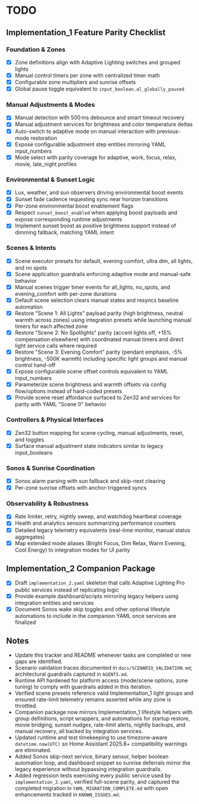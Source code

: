 # TODO

## Implementation_1 Feature Parity Checklist

### Foundation & Zones
- [x] Zone definitions align with Adaptive Lighting switches and grouped lights
- [x] Manual control timers per zone with centralized timer math
- [x] Configurable zone multipliers and sunrise offsets
- [x] Global pause toggle equivalent to `input_boolean.al_globally_paused`

### Manual Adjustments & Modes
- [x] Manual detection with 500 ms debounce and smart timeout recovery
- [x] Manual adjustment services for brightness and color temperature deltas
- [x] Auto-switch to adaptive mode on manual interaction with previous-mode restoration
- [x] Expose configurable adjustment step entities mirroring YAML input_numbers
- [x] Mode select with parity coverage for adaptive, work, focus, relax, movie, late_night profiles

### Environmental & Sunset Logic
- [x] Lux, weather, and sun observers driving environmental boost events
- [x] Sunset fade cadence requesting sync near horizon transitions
- [x] Per-zone environmental boost enablement flags
- [x] Respect `sunset_boost_enabled` when applying boost payloads and expose corresponding runtime adjustments
- [x] Implement sunset boost as positive brightness support instead of dimming fallback, matching YAML intent

### Scenes & Intents
- [x] Scene executor presets for default, evening comfort, ultra dim, all lights, and no spots
- [x] Scene application guardrails enforcing adaptive mode and manual-safe behavior
- [x] Manual scenes trigger timer events for all_lights, no_spots, and evening_comfort with per-zone durations
- [x] Default scene selection clears manual states and resyncs baseline automation
- [x] Restore "Scene 1: All Lights" payload parity (high brightness, neutral warmth across zones) using integration presets while launching manual timers for each affected zone
- [x] Restore "Scene 2: No Spotlights" parity (accent lights off, +15% compensation elsewhere) with coordinated manual timers and direct light service calls where required
- [x] Restore "Scene 3: Evening Comfort" parity (pendant emphasis, -5% brightness, -500K warmth) including specific light groups and manual control hand-off
- [x] Expose configurable scene offset controls equivalent to YAML input_numbers
- [x] Parameterize scene brightness and warmth offsets via config flow/options instead of hard-coded presets
- [x] Provide scene reset affordance surfaced to Zen32 and services for parity with YAML "Scene 0" behavior

### Controllers & Physical Interfaces
- [x] Zen32 button mapping for scene cycling, manual adjustments, reset, and toggles
- [x] Surface manual adjustment state indicators similar to legacy input_booleans

### Sonos & Sunrise Coordination
- [x] Sonos alarm parsing with sun fallback and skip-next clearing
- [x] Per-zone sunrise offsets with anchor-triggered syncs

### Observability & Robustness
- [x] Rate limiter, retry, nightly sweep, and watchdog heartbeat coverage
- [x] Health and analytics sensors summarizing performance counters
- [x] Detailed legacy telemetry equivalents (real-time monitor, manual status aggregates)
- [x] Map extended mode aliases (Bright Focus, Dim Relax, Warm Evening, Cool Energy) to integration modes for UI parity

## Implementation_2 Companion Package
- [x] Draft `implementation_2.yaml` skeleton that calls Adaptive Lighting Pro public services instead of replicating logic
- [x] Provide example dashboard/scripts mirroring legacy helpers using integration entities and services
- [x] Document Sonos wake skip toggles and other optional lifestyle automations to include in the companion YAML once services are finalized

## Notes
- Update this tracker and README whenever tasks are completed or new gaps are identified.
- Scenario validation traces documented in `docs/SCENARIO_VALIDATION.md`; architectural guardrails captured in `AGENTS.md`.
- Runtime API hardened for platform access (mode/scene options, zone tuning) to comply with guardrails added in this iteration.
- Verified scene presets reference valid Implementation_1 light groups and ensured rate-limit telemetry remains asserted while any zone is throttled.
- Companion package now mirrors Implementation_1 lifestyle helpers with group definitions, script wrappers, and automations for startup restore, movie bridging, sunset nudges, rate-limit alerts, nightly backups, and manual recovery, all backed by integration services.
- Updated runtime and test timekeeping to use timezone-aware `datetime.now(UTC)` so Home Assistant 2025.8+ compatibility warnings are eliminated.
- Added Sonos skip-next service, binary sensor, helper boolean automation loop, and dashboard snippet so sunrise deferrals mirror the legacy experience without bypassing integration guardrails.
- Added regression tests exercising every public service used by `implementation_2.yaml`, verified full-scene parity, and captured the completed migration in `YAML_MIGRATION_COMPLETE.md` with open enhancements tracked in `KNOWN_ISSUES.md`.
